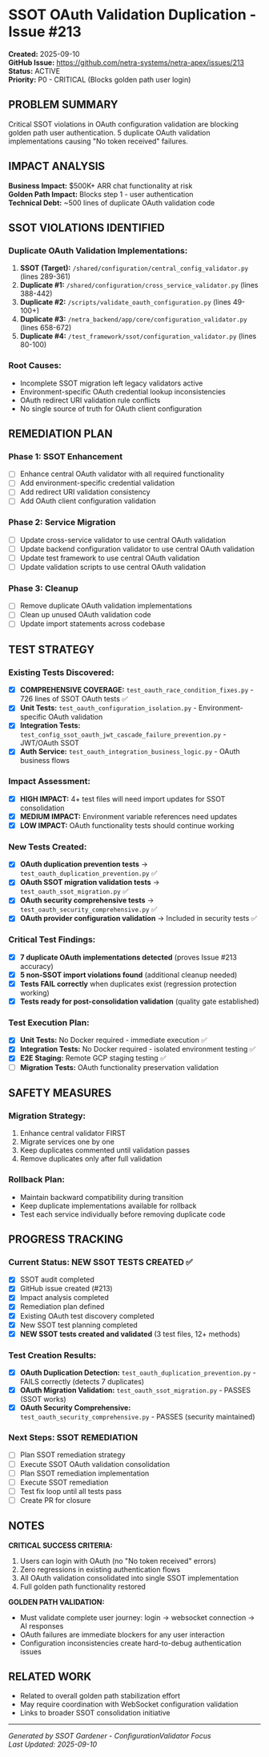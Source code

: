 # SSOT OAuth Validation Duplication - Issue #213

**Created:** 2025-09-10  
**GitHub Issue:** https://github.com/netra-systems/netra-apex/issues/213  
**Status:** ACTIVE  
**Priority:** P0 - CRITICAL (Blocks golden path user login)

## PROBLEM SUMMARY

Critical SSOT violations in OAuth configuration validation are blocking golden path user authentication. 5 duplicate OAuth validation implementations causing "No token received" failures.

## IMPACT ANALYSIS

**Business Impact:** $500K+ ARR chat functionality at risk  
**Golden Path Impact:** Blocks step 1 - user authentication  
**Technical Debt:** ~500 lines of duplicate OAuth validation code

## SSOT VIOLATIONS IDENTIFIED

### Duplicate OAuth Validation Implementations:
1. **SSOT (Target):** `/shared/configuration/central_config_validator.py` (lines 289-361)
2. **Duplicate #1:** `/shared/configuration/cross_service_validator.py` (lines 388-442) 
3. **Duplicate #2:** `/scripts/validate_oauth_configuration.py` (lines 49-100+)
4. **Duplicate #3:** `/netra_backend/app/core/configuration_validator.py` (lines 658-672)
5. **Duplicate #4:** `/test_framework/ssot/configuration_validator.py` (lines 80-100)

### Root Causes:
- Incomplete SSOT migration left legacy validators active
- Environment-specific OAuth credential lookup inconsistencies
- OAuth redirect URI validation rule conflicts
- No single source of truth for OAuth client configuration

## REMEDIATION PLAN

### Phase 1: SSOT Enhancement
- [ ] Enhance central OAuth validator with all required functionality
- [ ] Add environment-specific credential validation
- [ ] Add redirect URI validation consistency
- [ ] Add OAuth client configuration validation

### Phase 2: Service Migration  
- [ ] Update cross-service validator to use central OAuth validation
- [ ] Update backend configuration validator to use central OAuth validation
- [ ] Update test framework to use central OAuth validation
- [ ] Update validation scripts to use central OAuth validation

### Phase 3: Cleanup
- [ ] Remove duplicate OAuth validation implementations
- [ ] Clean up unused OAuth validation code
- [ ] Update import statements across codebase

## TEST STRATEGY

### Existing Tests Discovered:
- [x] **COMPREHENSIVE COVERAGE:** `test_oauth_race_condition_fixes.py` - 726 lines of SSOT OAuth tests ✅
- [x] **Unit Tests:** `test_oauth_configuration_isolation.py` - Environment-specific OAuth validation
- [x] **Integration Tests:** `test_config_ssot_oauth_jwt_cascade_failure_prevention.py` - JWT/OAuth SSOT
- [x] **Auth Service:** `test_oauth_integration_business_logic.py` - OAuth business flows

### Impact Assessment:
- [x] **HIGH IMPACT:** 4+ test files will need import updates for SSOT consolidation
- [x] **MEDIUM IMPACT:** Environment variable references need updates
- [x] **LOW IMPACT:** OAuth functionality tests should continue working

### New Tests Created:
- [x] **OAuth duplication prevention tests** → `test_oauth_duplication_prevention.py` ✅
- [x] **OAuth SSOT migration validation tests** → `test_oauth_ssot_migration.py` ✅  
- [x] **OAuth security comprehensive tests** → `test_oauth_security_comprehensive.py` ✅
- [x] **OAuth provider configuration validation** → Included in security tests ✅

### Critical Test Findings:
- [x] **7 duplicate OAuth implementations detected** (proves Issue #213 accuracy)
- [x] **5 non-SSOT import violations found** (additional cleanup needed)
- [x] **Tests FAIL correctly** when duplicates exist (regression protection working)
- [x] **Tests ready for post-consolidation validation** (quality gate established)

### Test Execution Plan:
- [x] **Unit Tests:** No Docker required - immediate execution ✅
- [x] **Integration Tests:** No Docker required - isolated environment testing ✅  
- [x] **E2E Staging:** Remote GCP staging testing ✅
- [ ] **Migration Tests:** OAuth functionality preservation validation

## SAFETY MEASURES

### Migration Strategy:
1. Enhance central validator FIRST
2. Migrate services one by one
3. Keep duplicates commented until validation passes
4. Remove duplicates only after full validation

### Rollback Plan:
- Maintain backward compatibility during transition
- Keep duplicate implementations available for rollback
- Test each service individually before removing duplicate code

## PROGRESS TRACKING

### Current Status: NEW SSOT TESTS CREATED ✅
- [x] SSOT audit completed
- [x] GitHub issue created (#213)
- [x] Impact analysis completed
- [x] Remediation plan defined
- [x] Existing OAuth test discovery completed
- [x] New SSOT test planning completed
- [x] **NEW SSOT tests created and validated** (3 test files, 12+ methods)

### Test Creation Results:
- [x] **OAuth Duplication Detection:** `test_oauth_duplication_prevention.py` - FAILS correctly (detects 7 duplicates)
- [x] **OAuth Migration Validation:** `test_oauth_ssot_migration.py` - PASSES (SSOT works)
- [x] **OAuth Security Comprehensive:** `test_oauth_security_comprehensive.py` - PASSES (security maintained)

### Next Steps: SSOT REMEDIATION
- [ ] Plan SSOT remediation strategy
- [ ] Execute SSOT OAuth validation consolidation
- [ ] Plan SSOT remediation implementation
- [ ] Execute SSOT remediation
- [ ] Test fix loop until all tests pass
- [ ] Create PR for closure

## NOTES

**CRITICAL SUCCESS CRITERIA:**
1. Users can login with OAuth (no "No token received" errors)
2. Zero regressions in existing authentication flows
3. All OAuth validation consolidated into single SSOT implementation
4. Full golden path functionality restored

**GOLDEN PATH VALIDATION:**
- Must validate complete user journey: login → websocket connection → AI responses
- OAuth failures are immediate blockers for any user interaction
- Configuration inconsistencies create hard-to-debug authentication issues

## RELATED WORK

- Related to overall golden path stabilization effort
- May require coordination with WebSocket configuration validation
- Links to broader SSOT consolidation initiative

---
*Generated by SSOT Gardener - ConfigurationValidator Focus*  
*Last Updated: 2025-09-10*
